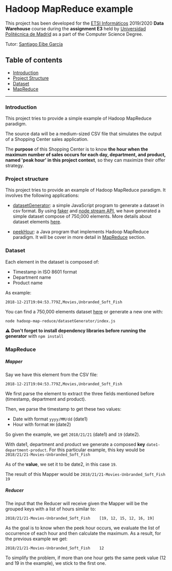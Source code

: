 # Hadoop MapReduce example

This project has been developed for the [ETSI Informáticos](https://fi.upm.es/) 2019/2020 **Data Warehouse** course during the **assignment E3** held by [Universidad Politécnica de Madrid](https://www.upm.es/) as a part of the Computer Science Degree.

Tutor: [Santiago Eibe García](http://www.upm.es/observatorio/vi/index.jsp?pageac=investigador.jsp&idInvestigador=8095)

## Table of contents
- [Introduction](#introduction)
- [Project Structure](#project-structure)
- [Dataset](#dataset)
- [MapReduce](#mapreduce)
---

### Introduction

This project tries to provide a simple example of Hadoop MapReduce paradigm.

The source data will be a medium-sized CSV file that simulates the output of a Shopping Center sales application.

The **purpose** of this Shopping Center is to know **the hour when the maximum number of sales occurs for each day, department, and product, named 'peak hour' in this project context**, so they can maximize their offer strategy.

### Project structure

This project tries to provide an example of Hadoop MapReduce paradigm. It involves the following applications:

- [datasetGenerator](https://github.com/neodmy/dwh-e3/tree/master/datasetGenerator): a simple JavaScript program to generate a dataset in csv format. By using [faker](https://www.npmjs.com/package/faker) and [node stream API](https://nodejs.org/api/stream.html), we have generated a simple dataset compose of 750,000 elements. More details about dataset elements [here](#dataset).

- [peekHour](https://github.com/Rodriblue/dwh/tree/master/hadoop-map-reduce/peekHour): a Java program that implements Hadoop MapReduce paradigm. It will be cover in more detail in [MapReduce](#mapreduce) section.


### Dataset

Each element in the dataset is composed of:

- Timestamp in ISO 8601 format
- Department name
- Product name

As example:

```csv
2018-12-21T19:04:53.779Z,Movies,Unbranded_Soft_Fish
```

You can find a 750,000 elements dataset [here](https://github.com/Rodriblue/dwh/tree/master/hadoop-map-reduce/datasetGenerator/dataset.csv) or generate a new one with:

```
node hadoop-map-reduce/datasetGenerator/index.js 
```

⚠️ **Don't forget to install dependency libraries before running the generator** with `npm install`

### MapReduce

##### Mapper

Say we have this element from the CSV file:

```csv
2018-12-21T19:04:53.779Z,Movies,Unbranded_Soft_Fish
```

We first parse the element to extract the three fields mentioned before (timestamp, department and product).

Then, we parse the timestamp to get these two values:

- Date with format `yyyy/MM/dd` (date1)
- Hour with format `HH` (date2)

So given the example, we get `2018/21/21` (date1) and `19` (date2).

With date1, department and product we generate a composed **key** `date1-department-product`. For this particular example, this key would be `2018/21/21-Movies-Unbranded_Soft_Fish`

As of the **value**, we set it to be date2, in this case `19`.

The result of this Mapper would be `2018/21/21-Movies-Unbranded_Soft_Fish    19`

##### Reducer

The input that the Reducer will receive given the Mapper will be the grouped keys with a list of hours similar to:

`2018/21/21-Movies-Unbranded_Soft_Fish    [19, 12, 15, 12, 16, 19]`

As the goal is to know when the peek hour occurs, we evaluate the list of occurrence of each hour and then calculate the maximum. As a result, for the previous example we get:

`2018/21/21-Movies-Unbranded_Soft_Fish    12`

To simplify the problem, if more than one hour gets the same peek value (12 and 19 in the example), we stick to the first one.
